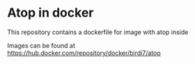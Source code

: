 # Atop in docker

This repository contains a dockerfile for image with atop inside

Images can be found at https://hub.docker.com/repository/docker/birdi7/atop
